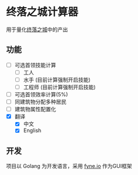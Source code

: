 # 终落之城计算器

用于量化[终落之城](https://store.steampowered.com/app/2706020/ALL_WILL_FALL_PhysicsBased_Survival_City_Builder/)中的产出

## 功能
- [ ] 可选首领技能计算
  - [ ] 工人
  - [ ] 水手 (目前计算强制开启技能)
  - [ ] 工程师 (目前计算强制开启技能)
- [ ] 可选首领效率计算(5%)
- [ ] 同建筑物分配多种居民
- [ ] 建筑物属性配置化
- [x] 翻译
  - [x] 中文
  - [x] English

## 开发
项目以 Golang 为开发语言，采用 [fyne.io](https://docs.fyne.io/) 作为GUI框架